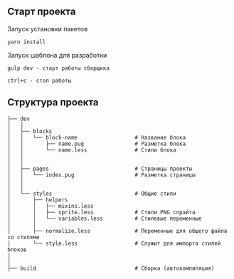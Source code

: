 ## Старт проекта

Запуск установки пакетов

```
yarn install
```

Запуск шаблона для разработки

```
gulp dev - старт работы сборщика

ctrl+c - стоп работы

```

## Структура проекта


```
├── dev
│	│
│   ├── blocks
│   │	└── block-name					# Название блока
│   │       ├── name.pug				# Разметка блока
│   │       └── name.less				# Стили блока
│   │
│   │
│   ├── pages							# Страницы проекты
│   │	└── index.pug  					# Разметка страницы
│   │
│   │
│   └── styles							# Общие стили
│		├── helpers
│		│	├──	mixins.less
│		│	├──	sprite.less 			# Стили PNG спрайта
│		│	└──	variables.less 			# Стилевые переменные
│		│
│   	├── normalize.less				# Переменные для общего файла со стилями
│   	└── style.less					# Служит для импорта стилей блоков
│
│
├── build								# Сборка (автокомпиляция)
```